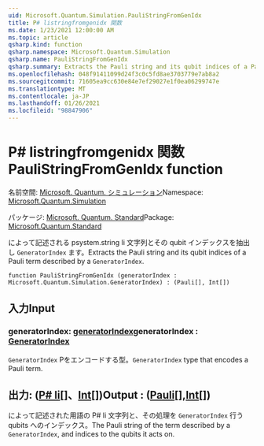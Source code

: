 ```yaml
---
uid: Microsoft.Quantum.Simulation.PauliStringFromGenIdx
title: P# listringfromgenidx 関数
ms.date: 1/23/2021 12:00:00 AM
ms.topic: article
qsharp.kind: function
qsharp.namespace: Microsoft.Quantum.Simulation
qsharp.name: PauliStringFromGenIdx
qsharp.summary: Extracts the Pauli string and its qubit indices of a Pauli term described by a `GeneratorIndex`.
ms.openlocfilehash: 048f91411099d24f3c0c5fd8ae3703779e7ab8a2
ms.sourcegitcommit: 71605ea9cc630e84e7ef29027e1f0ea06299747e
ms.translationtype: MT
ms.contentlocale: ja-JP
ms.lasthandoff: 01/26/2021
ms.locfileid: "98847906"
---
```

# <a name="paulistringfromgenidx-function"></a><span data-ttu-id="960bf-102">P# listringfromgenidx 関数</span><span class="sxs-lookup"><span data-stu-id="960bf-102">PauliStringFromGenIdx function</span></span>

<span data-ttu-id="960bf-103">名前空間: [Microsoft. Quantum. シミュレーション](xref:Microsoft.Quantum.Simulation)</span><span class="sxs-lookup"><span data-stu-id="960bf-103">Namespace: [Microsoft.Quantum.Simulation](xref:Microsoft.Quantum.Simulation)</span></span>

<span data-ttu-id="960bf-104">パッケージ: [Microsoft. Quantum. Standard](https://nuget.org/packages/Microsoft.Quantum.Standard)</span><span class="sxs-lookup"><span data-stu-id="960bf-104">Package: [Microsoft.Quantum.Standard](https://nuget.org/packages/Microsoft.Quantum.Standard)</span></span>


<span data-ttu-id="960bf-105">によって記述される psystem.string li 文字列とその qubit インデックスを抽出し `GeneratorIndex` ます。</span><span class="sxs-lookup"><span data-stu-id="960bf-105">Extracts the Pauli string and its qubit indices of a Pauli term described by a `GeneratorIndex`.</span></span>

```qsharp
function PauliStringFromGenIdx (generatorIndex : Microsoft.Quantum.Simulation.GeneratorIndex) : (Pauli[], Int[])
```


## <a name="input"></a><span data-ttu-id="960bf-106">入力</span><span class="sxs-lookup"><span data-stu-id="960bf-106">Input</span></span>

### <a name="generatorindex--generatorindex"></a><span data-ttu-id="960bf-107">generatorIndex: [generatorIndex](xref:Microsoft.Quantum.Simulation.GeneratorIndex)</span><span class="sxs-lookup"><span data-stu-id="960bf-107">generatorIndex : [GeneratorIndex](xref:Microsoft.Quantum.Simulation.GeneratorIndex)</span></span>

<span data-ttu-id="960bf-108">`GeneratorIndex` Pをエンコードする型。</span><span class="sxs-lookup"><span data-stu-id="960bf-108">`GeneratorIndex` type that encodes a Pauli term.</span></span>



## <a name="output--pauliint"></a><span data-ttu-id="960bf-109">出力: ([P# li](xref:microsoft.quantum.lang-ref.pauli)[]、[Int](xref:microsoft.quantum.lang-ref.int)[])</span><span class="sxs-lookup"><span data-stu-id="960bf-109">Output : ([Pauli](xref:microsoft.quantum.lang-ref.pauli)[],[Int](xref:microsoft.quantum.lang-ref.int)[])</span></span>

<span data-ttu-id="960bf-110">によって記述された用語の P# li 文字列と、その処理を `GeneratorIndex` 行う qubits へのインデックス。</span><span class="sxs-lookup"><span data-stu-id="960bf-110">The Pauli string of the term described by a `GeneratorIndex`, and indices to the qubits it acts on.</span></span>